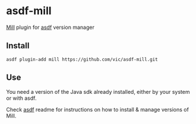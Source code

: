 # asdf-mill

[Mill](http://www.lihaoyi.com/mill/) plugin for [asdf](https://github.com/asdf-vm/asdf) version manager

## Install

```shell
asdf plugin-add mill https://github.com/vic/asdf-mill.git
```

## Use

You need a version of the Java sdk already installed, either by your system or with asdf.

Check [asdf](https://github.com/asdf-vm/asdf) readme for instructions on how to install & manage versions of Mill.


